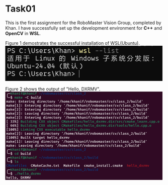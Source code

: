 # Task01

This is the first assignment for the RoboMaster Vision Group, completed by Khan. I have successfully set up the development environment for **C++** and **OpenCV** in **WSL**. 

Figure 1 demostrates the successful installation of WSL(Ubuntu).
<img src="./imgs/ubuntu_install.png" alt="WSL installation" width="500"/>

Figure 2 shows the output of "Hello, DXRMV".
<img src="./imgs/hellodxrmv.png" alt="hello output" width="500"/>

